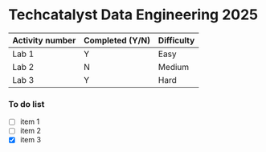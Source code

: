 # Techcatalyst Data Engineering 2025


|Activity number | Completed (Y/N) | Difficulty |
|----------------|-----------------|------------|
|Lab 1 | Y | Easy|
|Lab 2 | N | Medium |
|Lab 3 | Y | Hard |

### To do list
- [ ] item 1
- [ ] item 2
- [x] item 3
